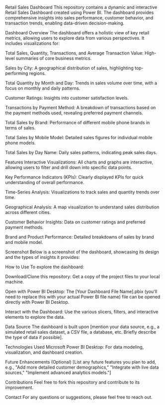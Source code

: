 
Retail Sales Dashboard
This repository contains a dynamic and interactive Retail Sales Dashboard created using Power BI. The dashboard provides comprehensive insights into sales performance, customer behavior, and transaction trends, enabling data-driven decision-making.

Dashboard Overview
The dashboard offers a holistic view of key retail metrics, allowing users to explore data from various perspectives. It includes visualizations for:

Total Sales, Quantity, Transactions, and Average Transaction Value: High-level summaries of core business metrics.

Sales by City: A geographical distribution of sales, highlighting top-performing regions.

Total Quantity by Month and Day: Trends in sales volume over time, with a focus on monthly and daily patterns.

Customer Ratings: Insights into customer satisfaction levels.

Transactions by Payment Method: A breakdown of transactions based on the payment methods used, revealing preferred payment channels.

Total Sales by Brand: Performance of different mobile phone brands in terms of sales.

Total Sales by Mobile Model: Detailed sales figures for individual mobile phone models.

Total Sales by Day Name: Daily sales patterns, indicating peak sales days.

Features
Interactive Visualizations: All charts and graphs are interactive, allowing users to filter and drill down into specific data points.

Key Performance Indicators (KPIs): Clearly displayed KPIs for quick understanding of overall performance.

Time-Series Analysis: Visualizations to track sales and quantity trends over time.

Geographical Analysis: A map visualization to understand sales distribution across different cities.

Customer Behavior Insights: Data on customer ratings and preferred payment methods.

Brand and Product Performance: Detailed breakdowns of sales by brand and mobile model.

Screenshot
Below is a screenshot of the dashboard, showcasing its design and the types of insights it provides:

How to Use
To explore the dashboard:

Download/Clone this repository: Get a copy of the project files to your local machine.

Open with Power BI Desktop: The [Your Dashboard File Name].pbix (you'll need to replace this with your actual Power BI file name) file can be opened directly with Power BI Desktop.

Interact with the Dashboard: Use the various slicers, filters, and interactive elements to explore the data.

Data Source
The dashboard is built upon [mention your data source, e.g., a simulated retail sales dataset, a CSV file, a database, etc. Briefly describe the type of data if possible].

Technologies Used
Microsoft Power BI Desktop: For data modeling, visualization, and dashboard creation.

Future Enhancements (Optional)
[List any future features you plan to add, e.g., "Add more detailed customer demographics," "Integrate with live data sources," "Implement advanced analytics models."]

Contributions
Feel free to fork this repository and contribute to its improvement.

Contact
For any questions or suggestions, please feel free to reach out.
